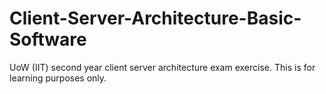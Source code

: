 # Client-Server-Architecture-Basic-Software
UoW (IIT) second year client server architecture exam exercise. This is for learning purposes only.
